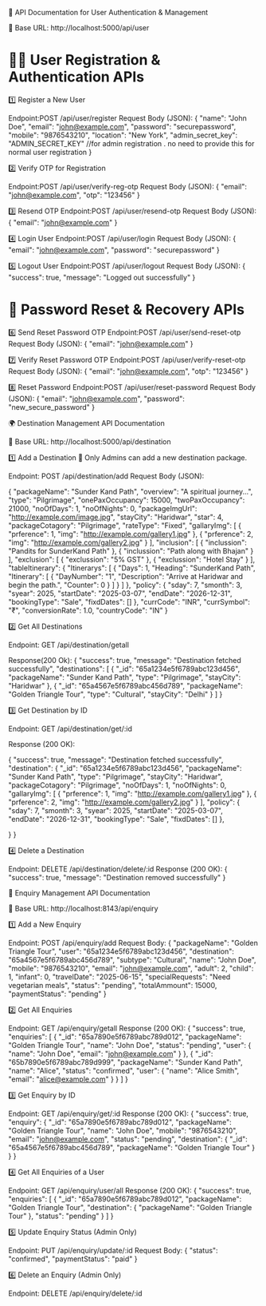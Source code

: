 📌 API Documentation for User Authentication & Management

🔗 Base URL: http://localhost:5000/api/user


🧑‍💻 User Registration & Authentication APIs
==============================================

1️⃣ Register a New User

Endpoint:POST /api/user/register
Request Body (JSON):
{
  "name": "John Doe",
  "email": "john@example.com",
  "password": "securepassword",
  "mobile": "9876543210",
  "location": "New York",
  "admin_secret_key": "ADMIN_SECRET_KEY"     //for admin registration . no need to provide this for normal 
                                               user registration
}


2️⃣ Verify OTP for Registration

Endpoint:POST /api/user/verify-reg-otp
Request Body (JSON):
{
  "email": "john@example.com",
  "otp": "123456"
}


3️⃣ Resend OTP
Endpoint:POST /api/user/resend-otp
Request Body (JSON):
{
  "email": "john@example.com"
}


4️⃣ Login User
Endpoint:POST /api/user/login
Request Body (JSON):
{
  "email": "john@example.com",
  "password": "securepassword"
}


5️⃣ Logout User
Endpoint:POST /api/user/logout
Request Body (JSON):
{
  "success": true,
  "message": "Logged out successfully"
}



🔑 Password Reset & Recovery APIs
=====================================

6️⃣ Send Reset Password OTP
Endpoint:POST /api/user/send-reset-otp
Request Body (JSON):
{
  "email": "john@example.com"
}


7️⃣ Verify Reset Password OTP
Endpoint:POST /api/user/verify-reset-otp
Request Body (JSON):
{
  "email": "john@example.com",
  "otp": "123456"
}



8️⃣ Reset Password
Endpoint:POST /api/user/reset-password
Request Body (JSON):
{
  "email": "john@example.com",
  "password": "new_secure_password"
}






🌍 Destination Management API Documentation

🔗 Base URL: http://localhost:5000/api/destination


1️⃣ Add a Destination
📌 Only Admins can add a new destination package.

Endpoint: POST /api/destination/add
Request Body (JSON):

{
  "packageName": "Sunder Kand Path",
  "overview": "A spiritual journey...",
  "type": "Pilgrimage",
  "onePaxOccupancy": 15000,
  "twoPaxOccupancy": 21000,
  "noOfDays": 1,
  "noOfNights": 0,
  "packageImgUrl": "http://example.com/image.jpg",
  "stayCity": "Haridwar",
  "star": 4,
  "packageCotagory": "Pilgrimage",
  "rateType": "Fixed",
  "gallaryImg": [
    {
      "prference": 1,
      "img": "http://example.com/gallery1.jpg"
    },
    {
      "prference": 2,
      "img": "http://example.com/gallery2.jpg"
    }
  ],
  "inclusion": [
    {
      "inclussion": "Pandits for SunderKand Path"
    },
    {
      "inclussion": "Path along with Bhajan"
    }
  ],
  "exclusion": [
    {
      "exclussion": "5% GST"
    },
    {
      "exclussion": "Hotel Stay"
    }
  ],
  "tableItinerary": {
    "Itinerarys": [
      {
        "Days": 1,
        "Heading": "SunderKand Path",
        "Itinerary": [
          {
            "DayNumber": "1",
            "Description": "Arrive at Haridwar and begin the path.",
            "Counter": 0
          }
        ]
      }
    ]
  },
  "policy": {
    "sday": 7,
    "smonth": 3,
    "syear": 2025,
    "startDate": "2025-03-07",
    "endDate": "2026-12-31",
    "bookingType": "Sale",
    "fixdDates": []
  },
  "currCode": "INR",
  "currSymbol": "₹",
  "conversionRate": 1.0,
  "countryCode": "IN"
}




2️⃣ Get All Destinations

Endpoint: GET /api/destination/getall

Response(200 Ok): 
{
  "success": true,
  "message": "Destination fetched successfully",
  "destinations": [
    {
      "_id": "65a1234e5f6789abc123d456",
      "packageName": "Sunder Kand Path",
      "type": "Pilgrimage",
      "stayCity": "Haridwar"
    },
    {
      "_id": "65a4567e5f6789abc456d789",
      "packageName": "Golden Triangle Tour",
      "type": "Cultural",
      "stayCity": "Delhi"
    }
  ]
}



3️⃣ Get Destination by ID

Endpoint: GET /api/destination/get/:id

Response (200 OK):

{
  "success": true,
  "message": "Destination fetched successfully",
  "destination": {
    "_id": "65a1234e5f6789abc123d456",
    "packageName": "Sunder Kand Path",
    "type": "Pilgrimage",
    "stayCity": "Haridwar",
    "packageCotagory": "Pilgrimage",
    "noOfDays": 1,
    "noOfNights": 0,
    "gallaryImg": [
      {
        "prference": 1,
        "img": "http://example.com/gallery1.jpg"
      },
      {
        "prference": 2,
        "img": "http://example.com/gallery2.jpg"
      }
    ],
    "policy": {
        "sday": 7,
        "smonth": 3,
        "syear": 2025,
        "startDate": "2025-03-07",
        "endDate": "2026-12-31",
        "bookingType": "Sale",
        "fixdDates": []
    },

  }
}



4️⃣ Delete a Destination

Endpoint: DELETE /api/destination/delete/:id
Response (200 OK):
{
  "success": true,
  "message": "Destination removed successfully"
}







📌 Enquiry Management API Documentation

📌 Base URL: http://localhost:8143/api/enquiry


1️⃣ Add a New Enquiry

Endpoint: POST /api/enquiry/add
Request Body:
{
  "packageName": "Golden Triangle Tour",
  "user": "65a1234e5f6789abc123d456",
  "destination": "65a4567e5f6789abc456d789",
  "subtype": "Cultural",
  "name": "John Doe",
  "mobile": "9876543210",
  "email": "john@example.com",
  "adult": 2,
  "child": 1,
  "infant": 0,
  "travelDate": "2025-06-15",
  "specialRequests": "Need vegetarian meals",
  "status": "pending",
  "totalAmmount": 15000,
  "paymentStatus": "pending"
}




2️⃣ Get All Enquiries

Endpoint: GET /api/enquiry/getall
Response (200 OK):
{
  "success": true,
  "enquiries": [
    {
      "_id": "65a7890e5f6789abc789d012",
      "packageName": "Golden Triangle Tour",
      "name": "John Doe",
      "status": "pending",
      "user": {
        "name": "John Doe",
        "email": "john@example.com"
      }
    },
    {
      "_id": "65b7890e5f6789abc789d999",
      "packageName": "Sunder Kand Path",
      "name": "Alice",
      "status": "confirmed",
      "user": {
        "name": "Alice Smith",
        "email": "alice@example.com"
      }
    }
  ]
}



3️⃣ Get Enquiry by ID

Endpoint: GET /api/enquiry/get/:id
Response (200 OK):
{
  "success": true,
  "enquiry": {
    "_id": "65a7890e5f6789abc789d012",
    "packageName": "Golden Triangle Tour",
    "name": "John Doe",
    "mobile": "9876543210",
    "email": "john@example.com",
    "status": "pending",
    "destination": {
      "_id": "65a4567e5f6789abc456d789",
      "packageName": "Golden Triangle Tour"
    }
  }
}




4️⃣ Get All Enquiries of a User

Endpoint: GET /api/enquiry/user/all
Response (200 OK):
{
  "success": true,
  "enquiries": [
    {
      "_id": "65a7890e5f6789abc789d012",
      "packageName": "Golden Triangle Tour",
      "destination": {
        "packageName": "Golden Triangle Tour"
      },
      "status": "pending"
    }
  ]
}




5️⃣ Update Enquiry Status (Admin Only)

Endpoint: PUT /api/enquiry/update/:id
Request Body:
{
  "status": "confirmed",
  "paymentStatus": "paid"
}



6️⃣ Delete an Enquiry (Admin Only)

Endpoint: DELETE /api/enquiry/delete/:id







